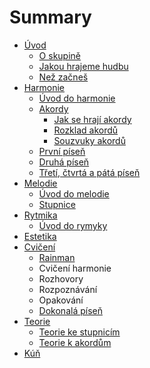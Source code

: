 # Summary

* [Úvod](uvod.md)
  * [O skupině](README.md)
  * [Jakou hrajeme hudbu](chapter1.md)
  * [Než začneš](eee.md)
* [Harmonie](harmonie.md)
  * [Úvod do harmonie](harmonie/uvod-do-harmonie.md)
  * [Akordy](harmonie/akordovy-system.md)
    * [Jak se hrají akordy](harmonie/jak-se-hraji-akordy.md)
    * [Rozklad akordů](harmonie/jak-se-hraji-akordy/rozklad-akordu.md)
    * [Souzvuky akordů](harmonie/jak-se-hraji-akordy/souzvuky-akordu.md)
  * [První píseň](harmonie/prvni-pisen.md)
  * [Druhá píseň](harmonie/druha-pisen.md)
  * [Třetí, čtvrtá a pátá píseň](harmonie/treti-ctvrta-a-pata-pisen.md)
* [Melodie](melodie.md)
  * [Úvod do melodie](melodie/uvod-do-melodie.md)
  * [Stupnice](melodie/stupnice.md)
* [Rytmika](rytmika.md)
  * [Úvod do rymyky](rytmika/uvod-do-rymyky.md)
* [Estetika](estetika.md)
* [Cvičení](cviceni.md)
  * [Rainman](cviceni/rain-men.md)
  * Cvičení harmonie
  * Rozhovory
  * Rozpoznávání
  * Opakování
  * [Dokonalá píseň](cviceni/dokonaly-kruh.md)
* [Teorie](teorie.md)
  * [Teorie ke stupnicím](teorie/teorie-ke-stupnicim.md)
  * [Teorie k akordům](teorie/teorie-k-akordum.md)
* [Kúň](kun.md)

